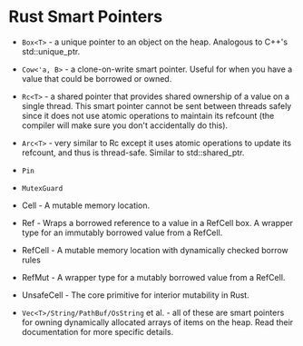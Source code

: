 # Rust Smart Pointers

- `Box<T>` - a unique pointer to an object on the heap. Analogous to
  C++'s std::unique_ptr.
- `Cow<'a, B>` - a clone-on-write smart pointer. Useful for when you
  have a value that could be borrowed or owned.
- `Rc<T>` - a shared pointer that provides shared ownership of a value
  on a single thread. This smart pointer cannot be sent between threads
  safely since it does not use atomic operations to maintain its
  refcount (the compiler will make sure you don't accidentally do
  this).
- `Arc<T>` - very similar to Rc except it uses atomic operations to
  update its refcount, and thus is thread-safe. Similar to
  std::shared_ptr.

- `Pin`
- `MutexGuard`

- Cell - A mutable memory location.
- Ref - Wraps a borrowed reference to a value in a RefCell box. A
  wrapper type for an immutably borrowed value from a RefCell<T>.
- RefCell - A mutable memory location with dynamically checked borrow
  rules
- RefMut - A wrapper type for a mutably borrowed value from a
  RefCell<T>.
- UnsafeCell - The core primitive for interior mutability in Rust.


- `Vec<T>/String/PathBuf/OsString` et al. - all of these are smart
  pointers for owning dynamically allocated arrays of items on the
  heap. Read their documentation for more specific details.


